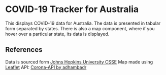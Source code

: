 # COVID-19 Tracker for Australia

This displays COVID-19 data for Australia. The data is presented in tabular form separated by states. There is also a map component, where if you hover over a particular state, its data is displayed.

## References

Data is sourced form [Johns Hopkins University CSSE](https://www.arcgis.com/apps/opsdashboard/index.html#/bda7594740fd40299423467b48e9ecf6)
Map made using [Leaflet](https://leafletjs.com/)
API: [Corona-API by adhambadr](https://github.com/adhambadr/corona-api)